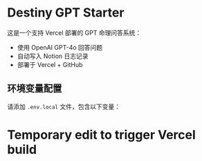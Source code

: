 # Destiny GPT Starter

这是一个支持 Vercel 部署的 GPT 命理问答系统：

- 使用 OpenAI GPT-4o 回答问题
- 自动写入 Notion 日志记录
- 部署于 Vercel + GitHub

## 环境变量配置

请添加 `.env.local` 文件，包含以下变量：
# Temporary edit to trigger Vercel build
